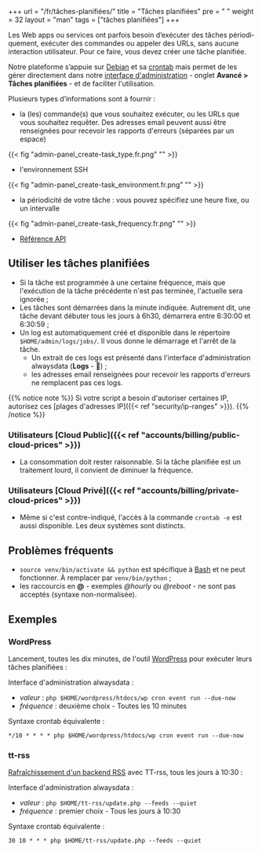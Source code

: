 +++
url = "/fr/tâches-planifiées/"
title = "Tâches planifiées"
pre = "<i class='fas fa-fw fa-stopwatch'></i> "
weight = 32
layout = "man"
tags = ["tâches planifiées"]
+++

Les Web apps ou ser­vices ont par­fois besoin d’exé­cu­ter des tâches pério­di­que­ment, exé­cu­ter des com­mandes ou ap­pe­ler des URLs, sans aucune inter­ac­tion uti­li­sa­teur. Pour ce faire, vous devez créer une tâche pla­ni­fiée.

Notre pla­te­forme s’ap­puie sur [Debian](https://www.debian.org/) et sa [crontab](https://fr.wikipedia.org/wiki/Cron) mais permet de les gérer directement dans notre [interface d'administration](https://admin.alwaysdata.com) - onglet **Avancé > Tâches planifiées** - et de faciliter l'utilisation.

Plusieurs types d’in­for­ma­tions sont à fournir :

- la (les) commande(s) que vous sou­hai­tez exé­cu­ter, ou les URLs que vous sou­hai­tez requê­ter. Des adresses email peuvent aussi être renseignées pour recevoir les rapports d'erreurs (séparées par un espace)

{{< fig "admin-panel_create-task_type.fr.png" "" >}}

- l'environnement SSH

{{< fig "admin-panel_create-task_environment.fr.png" "" >}}

- la pério­di­ci­té de votre tâche : vous pou­vez spé­ci­fiez une heure fixe, ou un inter­valle

{{< fig "admin-panel_create-task_frequency.fr.png" "" >}}

- [Référence API](https://api.alwaysdata.com/v1/job/doc/)

## Utiliser les tâches planifiées

- Si la tâche est programmée à une certaine fréquence, mais que l'exécution de la tâche précédente n'est pas terminée, l'actuelle sera ignorée ;
- Les tâches sont démarrées dans la minute indiquée. Autrement dit, une tâche devant débuter tous les jours à 6h30, démarrera entre 6:30:00 et 6:30:59 ;
- Un log est automatiquement créé et disponible dans le répertoire `$HOME/admin/logs/jobs/`. Il vous donne le démarrage et l'arrêt de la tâche.
	- Un extrait de ces logs est présenté dans l'interface d'administration alwaysdata (**Logs** - 📄) ;
	- les adresses email renseignées pour recevoir les rapports d'erreurs ne remplacent pas ces logs.
	
{{% notice note %}}
Si votre script a besoin d'autoriser certaines IP, autorisez ces [plages d'adresses IP]({{< ref "security/ip-ranges" >}}).
{{% /notice %}}
	
### Utilisateurs [Cloud Public]({{< ref "accounts/billing/public-cloud-prices" >}})

- La consommation doit rester raisonnable. Si la tâche planifiée est un traitement lourd, il convient de diminuer la fréquence.


### Utilisateurs [Cloud Privé]({{< ref "accounts/billing/private-cloud-prices" >}})

- Même si c'est contre-indiqué, l'accès à la commande `crontab -e` est aussi disponible. Les deux systèmes sont distincts.

## Problèmes fréquents

- `source venv/bin/activate && python` est spécifique à [Bash](https://fr.wikipedia.org/wiki/Bourne-Again_shell) et ne peut fonctionner. À remplacer par `venv/bin/python` ;
- les raccourcis en **@** - exemples _@hourly_ ou _@reboot_ - ne sont pas acceptés (syntaxe non-normalisée).

## Exemples

### WordPress

Lancement, toutes les dix minutes, de l'outil [WordPress](https://developer.wordpress.org/cli/commands/cron/event/run/) pour exécuter leurs tâches planifiées :

Interface d'administration alwaysdata :

- _valeur_ : `php $HOME/wordpress/htdocs/wp cron event run --due-now`
- _fréquence_ : deuxième choix - Toutes les 10 minutes

Syntaxe crontab équivalente :

```
*/10 * * * * php $HOME/wordpress/htdocs/wp cron event run --due-now
```

### tt-rss

[Rafraîchissement d'un backend RSS](https://git.tt-rss.org/fox/tt-rss/wiki/UpdatingFeeds#periodical-updating-from-crontab-using-update-script-updatephp---feeds) avec TT-rss, tous les jours à 10:30 :

Interface d'administration alwaysdata :

- _valeur_ : `php $HOME/tt-rss/update.php --feeds --quiet`
- _fréquence_ : premier choix - Tous les jours à 10:30

Syntaxe crontab équivalente :

```
30 10 * * * php $HOME/tt-rss/update.php --feeds --quiet
```
